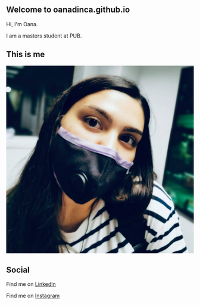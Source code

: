 ## Welcome to oanadinca.github.io

Hi, I'm Oana.

I am a masters student at PUB.

## This is me

![Oana](poza.jpg)

## Social

Find me on [LinkedIn](https://www.linkedin.com/in/oana-maria-dinc%C4%83-75024a133/)

Find me on [Instagram](https://www.instagram.com/oana.di/)


